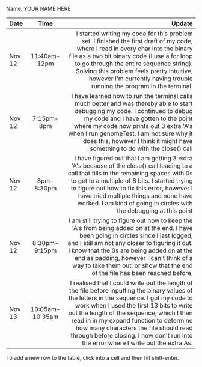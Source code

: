 Name: YOUR NAME HERE

| Date   |      Time       |                                                                                                                                                                                                                                                                                                                                                                                                           Update |
|:-------|:---------------:|-----------------------------------------------------------------------------------------------------------------------------------------------------------------------------------------------------------------------------------------------------------------------------------------------------------------------------------------------------------------------------------------------------------------:|
| Nov 12 |  11:40am-12pm   |                                                              I started writing my code for this problem set. I finished the first draft of my code, where I read in every char into the binary file as a two bit binary code (I use a for loop to go through the entire sequence string). Solving this problem feels pretty intuitive, however I'm currently having trouble running the program in the terminal. |
| Nov 12 |   7:15pm-8pm    |                                                                       I have learned how to run the terminal calls much better and was thereby able to start debugging my code. I continued to debug my code and I have gotten to the point where my code now prints out 3 extra 'A's when I run genomeTest. I am not sure why it does this, however I think it might have something to do with the close() call |
| Nov 12 |   8pm-8:30pm    |                                                       I have figured out that I am getting 3 extra 'A's because of the close() call leading to a call that fills in the remaining spaces with 0s to get to a multiple of 8 bits. I started trying to figure out how to fix this error, however I have tried multiple things and none have worked. I am kind of going in circles with the debugging at this point |
| Nov 12 |  8:30pm-9:15pm  |                                                 I am still trying to figure out how to keep the 'A's from being added on at the end. I have been going in circles since I last logged, and I still am not any closer to figuring it out. I know that the 0s are being added on at the end as padding, however I can't think of a way to take them out, or show that the end of the file has been reached before. |
| Nov 13 | 10:05am-10:35am | I realised that I could write out the length of the file before inputting the binary values of the letters in the sequence. I got my code to work when I used the first 13 bits to write out the length of the sequence, which I then read in in my expand function to determine how many characters the file should read through before closing. I now don't run into the error where I write out the extra As. |


To add a new row to the table, click into a cell and then hit shift-enter.